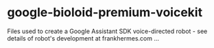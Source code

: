 # google-bioloid-premium-voicekit
 Files used to create a Google Assistant SDK voice-directed robot - see details of robot's development at frankhermes.com ...
